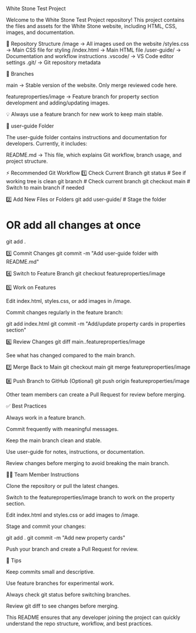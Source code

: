 White Stone Test Project

Welcome to the White Stone Test Project repository! This project contains the files and assets for the White Stone website, including HTML, CSS, images, and documentation.

📁 Repository Structure
/image          → All images used on the website
/styles.css     → Main CSS file for styling
/index.html     → Main HTML file
/user-guide/    → Documentation and workflow instructions
.vscode/        → VS Code editor settings
.git/           → Git repository metadata

🌿 Branches

main → Stable version of the website. Only merge reviewed code here.

featureproperties/image → Feature branch for property section development and adding/updating images.

💡 Always use a feature branch for new work to keep main stable.

📝 user-guide Folder

The user-guide folder contains instructions and documentation for developers.
Currently, it includes:

README.md → This file, which explains Git workflow, branch usage, and project structure.

⚡ Recommended Git Workflow
1️⃣ Check Current Branch
git status       # See if working tree is clean
git branch       # Check current branch
git checkout main  # Switch to main branch if needed

2️⃣ Add New Files or Folders
git add user-guide/  # Stage the folder
# OR add all changes at once
git add .

3️⃣ Commit Changes
git commit -m "Add user-guide folder with README.md"

4️⃣ Switch to Feature Branch
git checkout featureproperties/image

5️⃣ Work on Features

Edit index.html, styles.css, or add images in /image.

Commit changes regularly in the feature branch:

git add index.html
git commit -m "Add/update property cards in properties section"

6️⃣ Review Changes
git diff main..featureproperties/image


See what has changed compared to the main branch.

7️⃣ Merge Back to Main
git checkout main
git merge featureproperties/image

8️⃣ Push Branch to GitHub (Optional)
git push origin featureproperties/image


Other team members can create a Pull Request for review before merging.

✅ Best Practices

Always work in a feature branch.

Commit frequently with meaningful messages.

Keep the main branch clean and stable.

Use user-guide for notes, instructions, or documentation.

Review changes before merging to avoid breaking the main branch.

👨‍💻 Team Member Instructions

Clone the repository or pull the latest changes.

Switch to the featureproperties/image branch to work on the property section.

Edit index.html and styles.css or add images to /image.

Stage and commit your changes:

git add .
git commit -m "Add new property cards"


Push your branch and create a Pull Request for review.

📌 Tips

Keep commits small and descriptive.

Use feature branches for experimental work.

Always check git status before switching branches.

Review git diff to see changes before merging.

This README ensures that any developer joining the project can quickly understand the repo structure, workflow, and best practices.
